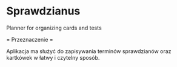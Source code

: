 # Sprawdzianus
Planner for organizing cards and tests

= Przeznaczenie =

Aplikacja ma służyć do zapisywania terminów sprawdzianów oraz kartkówek w łatwy i czytelny sposób.
